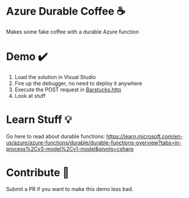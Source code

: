 # Azure Durable Coffee :coffee:
Makes some fake coffee with a durable Azure function

# Demo :heavy_check_mark:
1. Load the solution in Visual Studio
1. Fire up the debugger, no need to deploy it anywhere
1. Execute the POST request in [Barstucks.http](./DurableFunctionDemo/DurableHttpMonitor/Barstucks.http)
1. Look at stuff

# Learn Stuff :bulb:
Go here to read about durable functions: https://learn.microsoft.com/en-us/azure/azure-functions/durable/durable-functions-overview?tabs=in-process%2Cv3-model%2Cv1-model&pivots=csharp

# Contribute :hammer:
Submit a PR if you want to make this demo less bad.